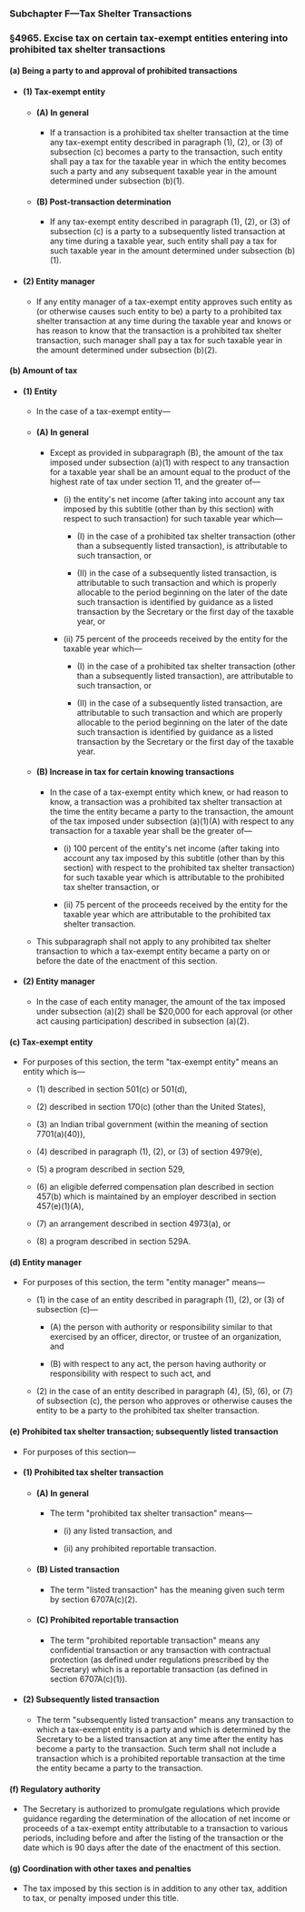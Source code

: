 ### **Subchapter F—Tax Shelter Transactions**

### §4965. Excise tax on certain tax-exempt entities entering into prohibited tax shelter transactions
#### (a) Being a party to and approval of prohibited transactions
* #### (1) Tax-exempt entity
  * #### (A) In general
    * If a transaction is a prohibited tax shelter transaction at the time any tax-exempt entity described in paragraph (1), (2), or (3) of subsection (c) becomes a party to the transaction, such entity shall pay a tax for the taxable year in which the entity becomes such a party and any subsequent taxable year in the amount determined under subsection (b)(1).

  * #### (B) Post-transaction determination
    * If any tax-exempt entity described in paragraph (1), (2), or (3) of subsection (c) is a party to a subsequently listed transaction at any time during a taxable year, such entity shall pay a tax for such taxable year in the amount determined under subsection (b)(1).

* #### (2) Entity manager
  * If any entity manager of a tax-exempt entity approves such entity as (or otherwise causes such entity to be) a party to a prohibited tax shelter transaction at any time during the taxable year and knows or has reason to know that the transaction is a prohibited tax shelter transaction, such manager shall pay a tax for such taxable year in the amount determined under subsection (b)(2).

#### (b) Amount of tax
* #### (1) Entity
  * In the case of a tax-exempt entity—

  * #### (A) In general
    * Except as provided in subparagraph (B), the amount of the tax imposed under subsection (a)(1) with respect to any transaction for a taxable year shall be an amount equal to the product of the highest rate of tax under section 11, and the greater of—

      * (i) the entity's net income (after taking into account any tax imposed by this subtitle (other than by this section) with respect to such transaction) for such taxable year which—

        * (I) in the case of a prohibited tax shelter transaction (other than a subsequently listed transaction), is attributable to such transaction, or

        * (II) in the case of a subsequently listed transaction, is attributable to such transaction and which is properly allocable to the period beginning on the later of the date such transaction is identified by guidance as a listed transaction by the Secretary or the first day of the taxable year, or


      * (ii) 75 percent of the proceeds received by the entity for the taxable year which—

        * (I) in the case of a prohibited tax shelter transaction (other than a subsequently listed transaction), are attributable to such transaction, or

        * (II) in the case of a subsequently listed transaction, are attributable to such transaction and which are properly allocable to the period beginning on the later of the date such transaction is identified by guidance as a listed transaction by the Secretary or the first day of the taxable year.

  * #### (B) Increase in tax for certain knowing transactions
    * In the case of a tax-exempt entity which knew, or had reason to know, a transaction was a prohibited tax shelter transaction at the time the entity became a party to the transaction, the amount of the tax imposed under subsection (a)(1)(A) with respect to any transaction for a taxable year shall be the greater of—

      * (i) 100 percent of the entity's net income (after taking into account any tax imposed by this subtitle (other than by this section) with respect to the prohibited tax shelter transaction) for such taxable year which is attributable to the prohibited tax shelter transaction, or

      * (ii) 75 percent of the proceeds received by the entity for the taxable year which are attributable to the prohibited tax shelter transaction.


  * This subparagraph shall not apply to any prohibited tax shelter transaction to which a tax-exempt entity became a party on or before the date of the enactment of this section.

* #### (2) Entity manager
  * In the case of each entity manager, the amount of the tax imposed under subsection (a)(2) shall be $20,000 for each approval (or other act causing participation) described in subsection (a)(2).

#### (c) Tax-exempt entity
* For purposes of this section, the term "tax-exempt entity" means an entity which is—

  * (1) described in section 501(c) or 501(d),

  * (2) described in section 170(c) (other than the United States),

  * (3) an Indian tribal government (within the meaning of section 7701(a)(40)),

  * (4) described in paragraph (1), (2), or (3) of section 4979(e),

  * (5) a program described in section 529,

  * (6) an eligible deferred compensation plan described in section 457(b) which is maintained by an employer described in section 457(e)(1)(A),

  * (7) an arrangement described in section 4973(a), or

  * (8) a program described in section 529A.

#### (d) Entity manager
* For purposes of this section, the term "entity manager" means—

  * (1) in the case of an entity described in paragraph (1), (2), or (3) of subsection (c)—

    * (A) the person with authority or responsibility similar to that exercised by an officer, director, or trustee of an organization, and

    * (B) with respect to any act, the person having authority or responsibility with respect to such act, and


  * (2) in the case of an entity described in paragraph (4), (5), (6), or (7) of subsection (c), the person who approves or otherwise causes the entity to be a party to the prohibited tax shelter transaction.

#### (e) Prohibited tax shelter transaction; subsequently listed transaction
* For purposes of this section—

* #### (1) Prohibited tax shelter transaction
  * #### (A) In general
    * The term "prohibited tax shelter transaction" means—

      * (i) any listed transaction, and

      * (ii) any prohibited reportable transaction.

  * #### (B) Listed transaction
    * The term "listed transaction" has the meaning given such term by section 6707A(c)(2).

  * #### (C) Prohibited reportable transaction
    * The term "prohibited reportable transaction" means any confidential transaction or any transaction with contractual protection (as defined under regulations prescribed by the Secretary) which is a reportable transaction (as defined in section 6707A(c)(1)).

* #### (2) Subsequently listed transaction
  * The term "subsequently listed transaction" means any transaction to which a tax-exempt entity is a party and which is determined by the Secretary to be a listed transaction at any time after the entity has become a party to the transaction. Such term shall not include a transaction which is a prohibited reportable transaction at the time the entity became a party to the transaction.

#### (f) Regulatory authority
* The Secretary is authorized to promulgate regulations which provide guidance regarding the determination of the allocation of net income or proceeds of a tax-exempt entity attributable to a transaction to various periods, including before and after the listing of the transaction or the date which is 90 days after the date of the enactment of this section.

#### (g) Coordination with other taxes and penalties
* The tax imposed by this section is in addition to any other tax, addition to tax, or penalty imposed under this title.